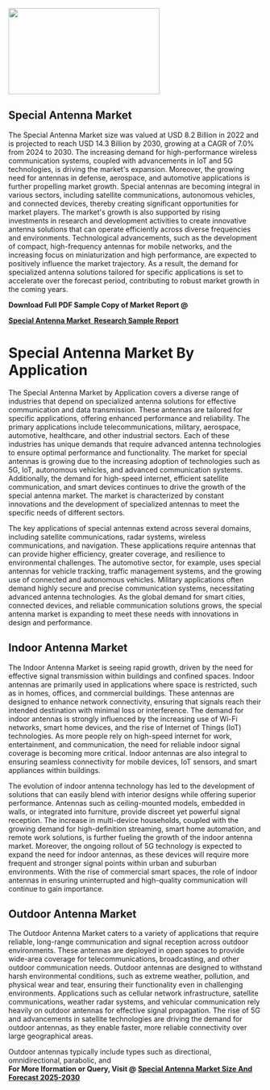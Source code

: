 <p><img class="alignnone size-medium wp-image-20088" src="https://ffe5etoiles.com/wp-content/uploads/2024/12/MST1-300x171.png" alt="" width="300" height="171" /></p><p> <h2>Special Antenna Market </h2><p>The Special Antenna Market size was valued at USD 8.2 Billion in 2022 and is projected to reach USD 14.3 Billion by 2030, growing at a CAGR of 7.0% from 2024 to 2030. The increasing demand for high-performance wireless communication systems, coupled with advancements in IoT and 5G technologies, is driving the market's expansion. Moreover, the growing need for antennas in defense, aerospace, and automotive applications is further propelling market growth. Special antennas are becoming integral in various sectors, including satellite communications, autonomous vehicles, and connected devices, thereby creating significant opportunities for market players. The market's growth is also supported by rising investments in research and development activities to create innovative antenna solutions that can operate efficiently across diverse frequencies and environments. Technological advancements, such as the development of compact, high-frequency antennas for mobile networks, and the increasing focus on miniaturization and high performance, are expected to positively influence the market trajectory. As a result, the demand for specialized antenna solutions tailored for specific applications is set to accelerate over the forecast period, contributing to robust market growth in the coming years.</p></p><p><strong>Download Full PDF Sample Copy of Market Report @</strong></p><p><strong><a href="https://www.verifiedmarketreports.com/download-sample/?rid=283148&utm_source=Sites-google&utm_medium=265" target="_blank">Special Antenna Market &nbsp;Research Sample Report</a></strong></p><p><h1>Special Antenna Market By Application</h1><p>The Special Antenna Market by Application covers a diverse range of industries that depend on specialized antenna solutions for effective communication and data transmission. These antennas are tailored for specific applications, offering enhanced performance and reliability. The primary applications include telecommunications, military, aerospace, automotive, healthcare, and other industrial sectors. Each of these industries has unique demands that require advanced antenna technologies to ensure optimal performance and functionality. The market for special antennas is growing due to the increasing adoption of technologies such as 5G, IoT, autonomous vehicles, and advanced communication systems. Additionally, the demand for high-speed internet, efficient satellite communication, and smart devices continues to drive the growth of the special antenna market. The market is characterized by constant innovations and the development of specialized antennas to meet the specific needs of different sectors.<p>The key applications of special antennas extend across several domains, including satellite communications, radar systems, wireless communications, and navigation. These applications require antennas that can provide higher efficiency, greater coverage, and resilience to environmental challenges. The automotive sector, for example, uses special antennas for vehicle tracking, traffic management systems, and the growing use of connected and autonomous vehicles. Military applications often demand highly secure and precise communication systems, necessitating advanced antenna technologies. As the global demand for smart cities, connected devices, and reliable communication solutions grows, the special antenna market is expanding to meet these needs with innovations in design and performance.</p><h2>Indoor Antenna Market</h2><p>The Indoor Antenna Market is seeing rapid growth, driven by the need for effective signal transmission within buildings and confined spaces. Indoor antennas are primarily used in applications where space is restricted, such as in homes, offices, and commercial buildings. These antennas are designed to enhance network connectivity, ensuring that signals reach their intended destination with minimal loss or interference. The demand for indoor antennas is strongly influenced by the increasing use of Wi-Fi networks, smart home devices, and the rise of Internet of Things (IoT) technologies. As more people rely on high-speed internet for work, entertainment, and communication, the need for reliable indoor signal coverage is becoming more critical. Indoor antennas are also integral to ensuring seamless connectivity for mobile devices, IoT sensors, and smart appliances within buildings.<p>The evolution of indoor antenna technology has led to the development of solutions that can easily blend with interior designs while offering superior performance. Antennas such as ceiling-mounted models, embedded in walls, or integrated into furniture, provide discreet yet powerful signal reception. The increase in multi-device households, coupled with the growing demand for high-definition streaming, smart home automation, and remote work solutions, is further fueling the growth of the indoor antenna market. Moreover, the ongoing rollout of 5G technology is expected to expand the need for indoor antennas, as these devices will require more frequent and stronger signal points within urban and suburban environments. With the rise of commercial smart spaces, the role of indoor antennas in ensuring uninterrupted and high-quality communication will continue to gain importance.</p><h2>Outdoor Antenna Market</h2><p>The Outdoor Antenna Market caters to a variety of applications that require reliable, long-range communication and signal reception across outdoor environments. These antennas are deployed in open spaces to provide wide-area coverage for telecommunications, broadcasting, and other outdoor communication needs. Outdoor antennas are designed to withstand harsh environmental conditions, such as extreme weather, pollution, and physical wear and tear, ensuring their functionality even in challenging environments. Applications such as cellular network infrastructure, satellite communications, weather radar systems, and vehicular communication rely heavily on outdoor antennas for effective signal propagation. The rise of 5G and advancements in satellite technologies are driving the demand for outdoor antennas, as they enable faster, more reliable connectivity over large geographical areas.<p>Outdoor antennas typically include types such as directional, omnidirectional, parabolic, and<strong><br />For More Iformation or Query, Visit @ <a href="https://www.verifiedmarketreports.com/product/special-antenna-market/" target="_blank">Special Antenna Market Size And Forecast 2025-2030</a></strong></p>
